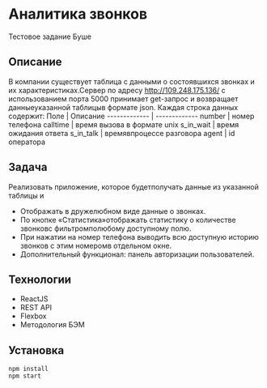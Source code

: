 # Аналитика звонков
Тестовое задание Буше
## Описание

В компании существует таблица с данными о состоявшихся звонках и их характеристиках.Сервер по адресу http://109.248.175.136/ с использованием порта 5000 принимает get-запрос и возвращает данныеуказанной таблицыв формате json. 
Каждая строка данных содержит:
Поле  | Описание
------------- | -------------
number  | номер телефона
calltime  | время вызова в формате unix
s_in_wait  | время ожидания ответа
s_in_talk  | времявпроцессе разговора
agent  | id оператора

## Задача 

Реализовать приложение, которое будетполучать данные из указанной таблицы и
- Отображать в дружелюбном виде данные о звонках. 
- По кнопке «Статистика»отображать статистику о количестве звонковс фильтромполюбому доступному полю.
- При нажатии на номер телефона выводить всю доступную историю звонков с этим номеромв отдельном окне.
- Дополнительный функционал: панель авторизации пользователей. 

## Технологии

- ReactJS
- REST API
- Flexbox
- Методология БЭМ

## Установка 

```
npm install
npm start
```

